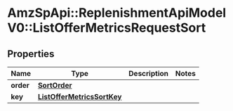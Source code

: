 # AmzSpApi::ReplenishmentApiModelV0::ListOfferMetricsRequestSort

## Properties
Name | Type | Description | Notes
------------ | ------------- | ------------- | -------------
**order** | [**SortOrder**](SortOrder.md) |  | 
**key** | [**ListOfferMetricsSortKey**](ListOfferMetricsSortKey.md) |  | 

